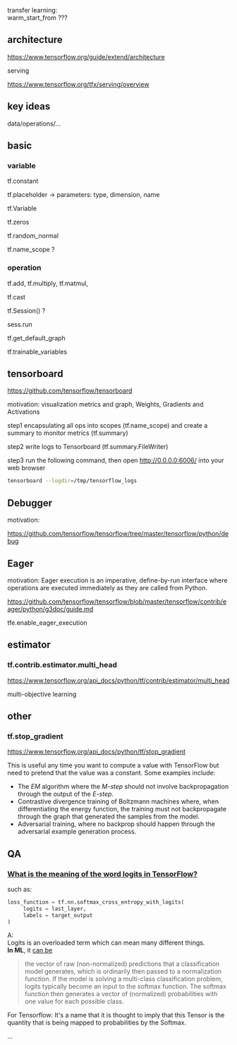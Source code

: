 transfer learning:<br>warm_start_from ???



## architecture

https://www.tensorflow.org/guide/extend/architecture

serving

https://www.tensorflow.org/tfx/serving/overview



## key ideas

data/operations/...



## basic

### variable

tf.constant

tf.placeholder -> parameters: type, dimension, name



tf.Variable



tf.zeros

tf.random_normal



tf.name_scope ?



### operation

tf.add, tf.multiply, tf.matmul, 

tf.cast



tf.Session() ?

sess.run



tf.get_default_graph



tf.trainable_variables



## tensorboard

https://github.com/tensorflow/tensorboard



motivation: visualization metrics and graph, Weights, Gradients and Activations 



step1 encapsulating all ops into scopes (tf.name_scope) and create a summary to monitor metrics (tf.summary)

step2 write logs to Tensorboard (tf.summary.FileWriter)

step3 run the following command, then open http://0.0.0.0:6006/ into your web browser

```bash
tensorboard --logdir=/tmp/tensorflow_logs 
```



## Debugger

motivation:



https://github.com/tensorflow/tensorflow/tree/master/tensorflow/python/debug



## Eager

motivation: Eager execution is an imperative, define-by-run interface where operations are executed immediately as they are called from Python.



https://github.com/tensorflow/tensorflow/blob/master/tensorflow/contrib/eager/python/g3doc/guide.md



tfe.enable_eager_execution



## estimator

### tf.contrib.estimator.multi_head

https://www.tensorflow.org/api_docs/python/tf/contrib/estimator/multi_head

multi-objective learning



## other

### tf.stop_gradient

https://www.tensorflow.org/api_docs/python/tf/stop_gradient

This is useful any time you want to compute a value with TensorFlow but need to pretend that the value was a constant. Some examples include:

- The *EM* algorithm where the *M-step* should not involve backpropagation through the output of the *E-step*.
- Contrastive divergence training of Boltzmann machines where, when differentiating the energy function, the training must not backpropagate through the graph that generated the samples from the model.
- Adversarial training, where no backprop should happen through the adversarial example generation process.



## QA

### [What is the meaning of the word logits in TensorFlow?](https://stackoverflow.com/questions/41455101/what-is-the-meaning-of-the-word-logits-in-tensorflow)

such as:

```python
loss_function = tf.nn.softmax_cross_entropy_with_logits(
     logits = last_layer,
     labels = target_output
)
```

A:<br>Logits is an overloaded term which can mean many different things.<br>**In ML**, it [can be](https://developers.google.com/machine-learning/glossary/#logits)

> the vector of raw (non-normalized) predictions that a classification model generates, which is ordinarily then passed to a normalization function. If the model is solving a multi-class classification problem, logits typically become an input to the softmax function. The softmax function then generates a vector of (normalized) probabilities with one value for each possible class.

For Tensorflow: It's a name that it is thought to imply that this Tensor is the quantity that is being mapped to probabilities by the Softmax.

...

















